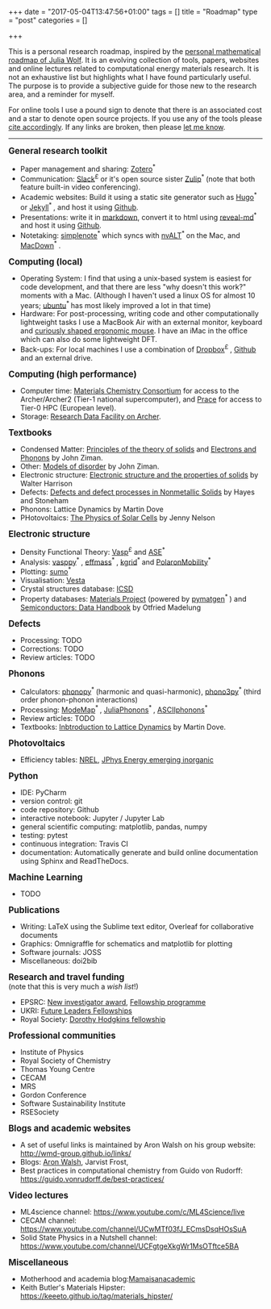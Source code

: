 +++
date = "2017-05-04T13:47:56+01:00"
tags = []
title = "Roadmap"
type = "post"
categories = []

+++

This is a personal research roadmap, inspired by the [personal mathematical roadmap of Julia Wolf](http://www.juliawolf.org/research/roadmap.shtml). It is an evolving collection of tools, papers, websites and online lectures related to computational energy materials research. It is not an exhaustive list but highlights what I have found particularly useful. The purpose is to provide a subjective guide for those new to the research area, and a reminder for myself.

For online tools I use a pound sign to denote that there is an associated cost and a star to denote open source projects. If you use any of the tools please [cite accordingly](https://www.software.ac.uk/how-cite-software). If any links are broken, then please [let me know](mailto:l.whalley@northumbria.ac.uk).

-----

<big><b>
General research toolkit</b></big>

- Paper management and sharing: [Zotero](https://www.zotero.org/)<sup>* </sup> 
- Communication: [Slack](slack.com)<sup>£</sup> or it's open source sister [Zulip](zulipchat.com)<sup>* </sup> (note that both feature built-in video conferencing).
- Academic websites: Build it using a static site generator such as [Hugo](gohugo.io)<sup>* </sup> or [Jekyll](jekyllrb.com)<sup>* </sup>, and host it using [Github](github.com).
- Presentations: write it in [markdown](https://github.com/adam-p/markdown-here/wiki/Markdown-Cheatsheet), convert it to html using [reveal-md](https://github.com/webpro/reveal-md)<sup>* </sup> and host it using [Github](github.com).
- Notetaking: [simplenote](simplenote.com)<sup>* </sup>  which syncs with [nvALT](https://brettterpstra.com/projects/nvalt/)<sup>* </sup> on the Mac, and [MacDown](https://macdown.uranusjr.com/)<sup>* </sup>.

<big><b>
Computing (local)</b></big>

- Operating System: I find that using a unix-based system is easiest for code development, and that there are less "why doesn't this work?" moments with a Mac. (Although I haven't used a linux OS for almost 10 years; [ubuntu]()<sup>* </sup> has most likely improved a lot in that time)
- Hardware: For post-processing, writing code and other computationally lightweight tasks I use a MacBook Air with an external monitor, keyboard and [curiously shaped ergonomic mouse](https://www.rsi-shop.co.uk/products/penguin-ambidextrous-vertical-mouse-medium-wired-usb.asp). I have an iMac in the office which can also do some lightweight DFT.
- Back-ups: For local machines I use a combination of [Dropbox](dropbox.com)<sup>£ </sup>, [Github](github.com) and an external drive.

<big><b>
Computing (high performance)</b></big>

- Computer time: [Materials Chemistry Consortium](https://www.ucl.ac.uk/klmc/mcc/) for access to the Archer/Archer2 (Tier-1 national supercomputer), and [Prace](https://prace-ri.eu/) for access to Tier-0 HPC (European level).
- Storage: [Research Data Facility on Archer](https://www.archer.ac.uk/documentation/rdf-guide/).

<big><b>
Textbooks</b></big>

- Condensed Matter: [Principles of the theory of solids](https://www.cambridge.org/core/books/principles-of-the-theory-of-solids/F9E87699164B7094168277D4867EE4FC) and [Electrons and Phonons](https://global.oup.com/academic/product/electrons-and-phonons-9780198507796?cc=gb&lang=en&) by John Ziman.
- Other: [Models of disorder](https://www.cambridge.org/gb/academic/subjects/physics/condensed-matter-physics-nanoscience-and-mesoscopic-physics/models-disorder-theoretical-physics-homogeneously-disordered-systems?format=PB&isbn=9780521292801) by John Ziman.
- Electronic structure: [Electronic structure and the properties of solids](https://store.doverpublications.com/0486660214.html) by Walter Harrison
- Defects: [Defects and defect processes in Nonmetallic Solids](https://books.google.co.uk/books/about/Defects_and_Defect_Processes_in_Nonmetal.html?id=BNh4AAAAIAAJ&redir_esc=y) by Hayes and Stoneham
- Phonons: Lattice Dynamics by Martin Dove 
- PHotovoltaics: [The Physics of Solar Cells](https://www.worldscientific.com/worldscibooks/10.1142/p276) by Jenny Nelson

<big><b>
Electronic structure</b></big>

- Density Functional Theory: [Vasp](www.vasp.at)<sup>£</sup> and [ASE](https://wiki.fysik.dtu.dk/ase/index.html)<sup>* </sup>
- Analysis: [vasppy](https://github.com/bjmorgan/vasppy)<sup>* </sup>, [effmass](https://github.com/lucydot/effmass)<sup>* </sup>, [kgrid](https://github.com/WMD-group/kgrid)<sup>* </sup> and [PolaronMobility](https://github.com/jarvist/PolaronMobility.jl)<sup>* </sup>
- Plotting: [sumo](https://sumo.readthedocs.io/en/latest/?badge=latest)<sup>* </sup>
- Visualisation: [Vesta](https://jp-minerals.org/vesta/en/)
- Crystal structures database: [ICSD](https://icsdoffsite.psds.ac.uk/search/basic.xhtml;jsessionid=DBCA48F5394A5B0C1ED27257E58309F8)
- Property databases: [Materials Project](https://materialsproject.org/) (powered by [pymatgen](https://pymatgen.org/)<sup>* </sup>) and [Semiconductors: Data Handbook](https://link.springer.com/book/10.1007/978-3-642-18865-7) by Otfried Madelung

<big><b>
Defects</b></big>

- Processing: TODO
- Corrections: TODO
- Review articles: TODO

<big><b>
Phonons</b></big>

- Calculators: [phonopy](https://phonopy.github.io/phonopy/)<sup>* </sup> (harmonic and quasi-harmonic), [phono3py](https://phonopy.github.io/phono3py/)<sup>* </sup> (third order phonon-phonon interactions)
- Processing: [ModeMap](https://github.com/JMSkelton/ModeMap)<sup>* </sup>, [JuliaPhonons](https://github.com/jarvist/Julia-Phonons)<sup>* </sup>, [ASCIIphonons](https://github.com/ajjackson/ascii-phonons)<sup>* </sup>
- Review articles: TODO
- Textbooks: [Inbtroduction to Lattice Dynamics](https://www.cambridge.org/core/books/introduction-to-lattice-dynamics/85943FCCF2BA2797CE53D96D3A8BFCBF) by Martin Dove.

<big><b>
Photovoltaics</b></big>

- Efficiency tables: [NREL](https://www.nrel.gov/pv/cell-efficiency.html), [JPhys Energy emerging inorganic](https://iopscience.iop.org/article/10.1088/2515-7655/ab2338)

<big><b>
Python</b></big>

- IDE: PyCharm
- version control: git
- code repository: Github
- interactive notebook: Jupyter / Jupyter Lab
- general scientific computing: matplotlib, pandas, numpy
- testing: pytest
- continuous integration: Travis CI
- documentation: Automatically generate and build online documentation using Sphinx and ReadTheDocs.

<big><b>
Machine Learning</b></big>

- TODO

<big><b>
Publications</b></big>

- Writing: LaTeX using the Sublime text editor, Overleaf for collaborative documents
- Graphics: Omnigraffle for schematics and matplotlib for plotting
- Software journals: JOSS
- Miscellaneous: doi2bib

<big><b>
Research and travel funding</b></big></br>
(note that this is very much a *wish list*!)

- EPSRC: [New investigator award](https://epsrc.ukri.org/funding/applicationprocess/routes/newac/nia/), [Fellowship programme](https://epsrc.ukri.org/skills/fellows/overview/)
- UKRI: [Future Leaders Fellowships](https://www.ukri.org/funding/funding-opportunities/future-leaders-fellowships/)
- Royal Society: [Dorothy Hodgkins fellowship](https://royalsociety.org/grants-schemes-awards/grants/dorothy-hodgkin-fellowship/)

<big><b>
Professional communities</b></big>

- Institute of Physics
- Royal Society of Chemistry
- Thomas Young Centre
- CECAM
- MRS
- Gordon Conference
- Software Sustainability Institute
- RSESociety


<big><b>
Blogs and academic websites</b></big>

- A set of useful links is maintained by Aron Walsh on his group website: http://wmd-group.github.io/links/
- Blogs: [Aron Walsh](), Jarvist Frost, 
- Best practices in computational chemistry from Guido von Rudorff: https://guido.vonrudorff.de/best-practices/

<big><b>
Video lectures</b></big>

- ML4science channel: https://www.youtube.com/c/ML4Science/live
- CECAM channel: https://www.youtube.com/channel/UCwMTf03fJ_ECmsDsqHOsSuA
- Solid State Physics in a Nutshell channel: https://www.youtube.com/channel/UCFgtgeXkgWr1MsOTftce5BA

<big><b>
Miscellaneous</b></big>

- Motherhood and academia blog:[Mamaisanacademic](https://mamaisanacademic.wordpress.com/blog/)
- Keith Butler's Materials Hipster: https://keeeto.github.io/tag/materials_hipster/